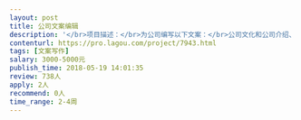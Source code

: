 ```yaml
---                
layout: post       
title: 公司文案编辑           
description: '</br>项目描述：</br>为公司编写以下文案：</br>公司文化和公司介绍、产品宣传册、产品项目介绍、宣传页、公司招牌语、多媒体广告语、包装设计文字、送礼卡、会员卡、密友卡、公司网站文案、公司小程序页面文案内容、搜索引擎词条编写（品牌与公司）</br></br>主要功能特点：为公司编写以上文案内容</br></br>人员要求：</br>工作效率高，写作水平好，有创意 ，有丰富的商业写作经验。</br>人品好，认真负责，善于沟通，沟通及时和到位。</br>'     
contenturl: https://pro.lagou.com/project/7943.html      
tags: [文案写作]            
salary: 3000-5000元          
publish_time: 2018-05-19 14:01:35         
review: 738人                   
apply: 2人                   
recommend: 0人                   
time_range: 2-4周              
---                 
```

